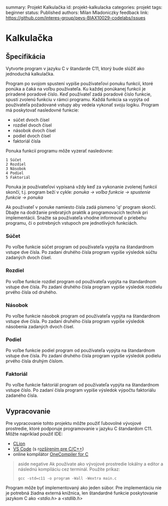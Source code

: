 summary: Projekt Kalkulačka
id: projekt-kalkulacka
categories: projekt
tags: beginner
status: Published
authors: Milan Mladoniczky
feedback link: https://github.com/interes-group/pevs-BIAX10029-codelabs/issues

# Kalkulačka

<!-- ------------------------ -->
## Špecifikácia

Vytvorte program v jazyku C v štandarde C11, ktorý bude slúžiť ako jednoduchá kalkulačka.

Program po svojom spustení vypíše používateľovi ponuku funkcií, ktoré ponúka a čaká na voľbu používateľa.
Ku každej ponúkanej funkcii je priradené poradové číslo. Keď používateľ zadá poradové číslo funkcie, spustí zvolenú funkciu v rámci programu.
Každá funkcia sa vypýta od používateľa požadované vstupy aby vedela vykonať svoju logiku.
Program má poskytovať nasledovné funkcie:

- súčet dvoch čísel
- rozdiel dvoch čísel
- násobok dvoch čísel
- podiel dvoch čísel
- faktoriál čísla

Ponuka funkcií programu môže vyzerať nasledovne:

```text
1 Súčet
2 Rozdiel
3 Násobok
4 Podiel
5 Faktoriál
```

Ponuka je používateľovi vypísaná vždy keď za vykonanie zvolenej funkcií skončí, t.j. program beží v cykle: 
_ponuka -> voľba funkcie -> spustenie funkcie -> ponuka_

Ak používateľ v ponuke namiesto čísla zadá písmeno '_q_' program skončí.
Dbajte na dodržanie prebratých praktík a programovacích techník pri implementácii. Snažte sa používateľa vhodne informovať o priebehu programu,
či o potrebných vstupoch pre jednotlivých funkciách.

### Súčet

Po voľbe funkcie súčet program od používateľa vypýta na štandardnom vstupe dve čísla. Po zadaní druhého čísla program vypíše výsledok
súčtu zadaných dvoch čísel.

### Rozdiel

Po voľbe funkcie rozdiel program od používateľa vypýta na štandardnom vstupe dve čísla. Po zadaní druhého čísla program vypíše výsledok
rozdielu prvého čísla od druhého.

### Násobok

Po voľbe funkcie násobok program od používateľa vypýta na štandardnom vstupe dve čísla. Po zadaní druhého čísla program vypíše výsledok
násobenia zadaných dvoch čísel.

### Podiel

Po voľbe funkcie podiel program od používateľa vypýta na štandardnom vstupe dve čísla. Po zadaní druhého čísla program vypíše výsledok
podielu prvého čísla druhým číslom.

### Faktoriál

Po voľbe funkcie faktoriál program od používateľa vypýta na štandardnom vstupe číslo. Po zadaní čísla program vypíše výsledok
výpočtu faktoriálu zadaného čísla.

<!-- ------------------------ -->
## Vypracovanie

Pre vypracovanie tohto projektu môžte použiť ľubovolné vývojové prostredie, ktoré podporuje programovanie v jazyku C štandardom C11.
Môžte napríklad použiť IDE:

- [CLion](https://www.jetbrains.com/clion/)
- [VS Code](https://code.visualstudio.com/) (s r[ozšírením pre C/C++](https://marketplace.visualstudio.com/items?itemName=ms-vscode.cpptools))
- online kompilátor [OneCompiler for C](https://onecompiler.com/c)

> aside negative
> Ak používate ako vývojové prostredie lokálny a editor a následnú kompiláciu cez terminál. Použite príkaz:
> ```shell
> gcc -std=c11 -o program -Wall -Wextra main.c
> ```

Program môže byť implementovaný ako jeden súbor. Pre implementáciu nie je potrebná žiadna externá knižnica, len štandardné funkcie
poskytovanie jazykom C ako _<stdio.h>_ a _<stdlib.h>_



